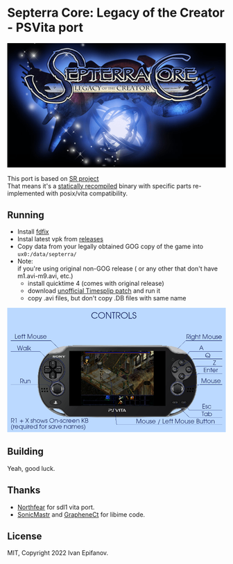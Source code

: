 # Septerra Core: Legacy of the Creator - PSVita port

![Screenshot](https://raw.githubusercontent.com/isage/septerra-core-vita/master/sce_sys/pic0.png)

This port is based on [SR project](https://github.com/M-HT/SR)  
That means it's a [statically recompiled](https://en.wikipedia.org/wiki/Binary_translation) binary with specific parts re-implemented with posix/vita compatibility.


## Running

* Install [fdfix](https://github.com/TheOfficialFloW/FdFix)
* Instal latest vpk from [releases](https://github.com/isage/septerra-core-vita/releases)
* Copy data from your legally obtained GOG copy of the game into `ux0:/data/septerra/`
* Note:  
  if you're using original non-GOG release ( or any other that don't have m1.avi-m9.avi, etc.)
  * install quicktime 4 (comes with original release)
  * download [unofficial Timesplip patch](http://timeslip.users.sourceforge.net/current/sc_patch.exe) and run it
  * copy .avi files, but don't copy .DB files with same name

![Controls](https://raw.githubusercontent.com/isage/septerra-core-vita/master/sce_sys/manual/001.png)

## Building

Yeah, good luck.

## Thanks

* [Northfear](https://github.com/Northfear) for sdl1 vita port.
* [SonicMastr](https://github.com/SonicMastr) and [GrapheneCt](https://github.com/GrapheneCt) for libime code.

## License

MIT, Copyright 2022 Ivan Epifanov.